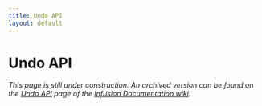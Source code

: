 ```yaml
---
title: Undo API
layout: default
---
```


# Undo API #

_This page is still under construction. An archived version can be found on the [Undo API](http://wiki.fluidproject.org/display/docs/Undo+API) page of the [Infusion Documentation wiki](http://wiki.fluidproject.org/display/docs/Infusion+Documentation)._
